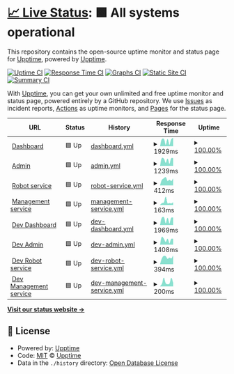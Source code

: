 # [📈 Live Status](https://demo.upptime.js.org): <!--live status--> **🟩 All systems operational**

This repository contains the open-source uptime monitor and status page for [Upptime](https://upptime.js.org), powered by [Upptime](https://github.com/upptime/upptime).

[![Uptime CI](https://github.com/trinitisolutions/srs-uptime-monitor/workflows/Uptime%20CI/badge.svg)](https://github.com/trinitisolutions/srs-uptime-monitor/actions?query=workflow%3A%22Uptime+CI%22)
[![Response Time CI](https://github.com/trinitisolutions/srs-uptime-monitor/workflows/Response%20Time%20CI/badge.svg)](https://github.com/trinitisolutions/srs-uptime-monitor/actions?query=workflow%3A%22Response+Time+CI%22)
[![Graphs CI](https://github.com/trinitisolutions/srs-uptime-monitor/workflows/Graphs%20CI/badge.svg)](https://github.com/trinitisolutions/srs-uptime-monitor/actions?query=workflow%3A%22Graphs+CI%22)
[![Static Site CI](https://github.com/trinitisolutions/srs-uptime-monitor/workflows/Static%20Site%20CI/badge.svg)](https://github.com/trinitisolutions/srs-uptime-monitor/actions?query=workflow%3A%22Static+Site+CI%22)
[![Summary CI](https://github.com/trinitisolutions/srs-uptime-monitor/workflows/Summary%20CI/badge.svg)](https://github.com/trinitisolutions/srs-uptime-monitor/actions?query=workflow%3A%22Summary+CI%22)

With [Upptime](https://upptime.js.org), you can get your own unlimited and free uptime monitor and status page, powered entirely by a GitHub repository. We use [Issues](https://github.com/upptime/upptime/issues) as incident reports, [Actions](https://github.com/trinitisolutions/srs-uptime-monitor/actions) as uptime monitors, and [Pages](https://demo.upptime.js.org) for the status page.

<!--start: status pages-->
<!-- This summary is generated by Upptime (https://github.com/upptime/upptime) -->
<!-- Do not edit this manually, your changes will be overwritten -->
<!-- prettier-ignore -->
| URL | Status | History | Response Time | Uptime |
| --- | ------ | ------- | ------------- | ------ |
| <img alt="" src="https://icons.duckduckgo.com/ip3/robot-maatje.com.ico" height="13"> [Dashboard](https://robot-maatje.com/status) | 🟩 Up | [dashboard.yml](https://github.com/trinitisolutions/srs-uptime-monitor/commits/HEAD/history/dashboard.yml) | <details><summary><img alt="Response time graph" src="./graphs/dashboard/response-time-week.png" height="20"> 1929ms</summary><br><a href="https://trinitisolutions.github.io/srs-uptime-monitor/history/dashboard"><img alt="Response time 2884" src="https://img.shields.io/endpoint?url=https%3A%2F%2Fraw.githubusercontent.com%2Ftrinitisolutions%2Fsrs-uptime-monitor%2FHEAD%2Fapi%2Fdashboard%2Fresponse-time.json"></a><br><a href="https://trinitisolutions.github.io/srs-uptime-monitor/history/dashboard"><img alt="24-hour response time 2903" src="https://img.shields.io/endpoint?url=https%3A%2F%2Fraw.githubusercontent.com%2Ftrinitisolutions%2Fsrs-uptime-monitor%2FHEAD%2Fapi%2Fdashboard%2Fresponse-time-day.json"></a><br><a href="https://trinitisolutions.github.io/srs-uptime-monitor/history/dashboard"><img alt="7-day response time 1929" src="https://img.shields.io/endpoint?url=https%3A%2F%2Fraw.githubusercontent.com%2Ftrinitisolutions%2Fsrs-uptime-monitor%2FHEAD%2Fapi%2Fdashboard%2Fresponse-time-week.json"></a><br><a href="https://trinitisolutions.github.io/srs-uptime-monitor/history/dashboard"><img alt="30-day response time 1633" src="https://img.shields.io/endpoint?url=https%3A%2F%2Fraw.githubusercontent.com%2Ftrinitisolutions%2Fsrs-uptime-monitor%2FHEAD%2Fapi%2Fdashboard%2Fresponse-time-month.json"></a><br><a href="https://trinitisolutions.github.io/srs-uptime-monitor/history/dashboard"><img alt="1-year response time 2643" src="https://img.shields.io/endpoint?url=https%3A%2F%2Fraw.githubusercontent.com%2Ftrinitisolutions%2Fsrs-uptime-monitor%2FHEAD%2Fapi%2Fdashboard%2Fresponse-time-year.json"></a></details> | <details><summary><a href="https://trinitisolutions.github.io/srs-uptime-monitor/history/dashboard">100.00%</a></summary><a href="https://trinitisolutions.github.io/srs-uptime-monitor/history/dashboard"><img alt="All-time uptime 99.99%" src="https://img.shields.io/endpoint?url=https%3A%2F%2Fraw.githubusercontent.com%2Ftrinitisolutions%2Fsrs-uptime-monitor%2FHEAD%2Fapi%2Fdashboard%2Fuptime.json"></a><br><a href="https://trinitisolutions.github.io/srs-uptime-monitor/history/dashboard"><img alt="24-hour uptime 100.00%" src="https://img.shields.io/endpoint?url=https%3A%2F%2Fraw.githubusercontent.com%2Ftrinitisolutions%2Fsrs-uptime-monitor%2FHEAD%2Fapi%2Fdashboard%2Fuptime-day.json"></a><br><a href="https://trinitisolutions.github.io/srs-uptime-monitor/history/dashboard"><img alt="7-day uptime 100.00%" src="https://img.shields.io/endpoint?url=https%3A%2F%2Fraw.githubusercontent.com%2Ftrinitisolutions%2Fsrs-uptime-monitor%2FHEAD%2Fapi%2Fdashboard%2Fuptime-week.json"></a><br><a href="https://trinitisolutions.github.io/srs-uptime-monitor/history/dashboard"><img alt="30-day uptime 100.00%" src="https://img.shields.io/endpoint?url=https%3A%2F%2Fraw.githubusercontent.com%2Ftrinitisolutions%2Fsrs-uptime-monitor%2FHEAD%2Fapi%2Fdashboard%2Fuptime-month.json"></a><br><a href="https://trinitisolutions.github.io/srs-uptime-monitor/history/dashboard"><img alt="1-year uptime 99.99%" src="https://img.shields.io/endpoint?url=https%3A%2F%2Fraw.githubusercontent.com%2Ftrinitisolutions%2Fsrs-uptime-monitor%2FHEAD%2Fapi%2Fdashboard%2Fuptime-year.json"></a></details>
| <img alt="" src="https://icons.duckduckgo.com/ip3/admin.robot-maatje.com.ico" height="13"> [Admin](https://admin.robot-maatje.com/status) | 🟩 Up | [admin.yml](https://github.com/trinitisolutions/srs-uptime-monitor/commits/HEAD/history/admin.yml) | <details><summary><img alt="Response time graph" src="./graphs/admin/response-time-week.png" height="20"> 1239ms</summary><br><a href="https://trinitisolutions.github.io/srs-uptime-monitor/history/admin"><img alt="Response time 1870" src="https://img.shields.io/endpoint?url=https%3A%2F%2Fraw.githubusercontent.com%2Ftrinitisolutions%2Fsrs-uptime-monitor%2FHEAD%2Fapi%2Fadmin%2Fresponse-time.json"></a><br><a href="https://trinitisolutions.github.io/srs-uptime-monitor/history/admin"><img alt="24-hour response time 1585" src="https://img.shields.io/endpoint?url=https%3A%2F%2Fraw.githubusercontent.com%2Ftrinitisolutions%2Fsrs-uptime-monitor%2FHEAD%2Fapi%2Fadmin%2Fresponse-time-day.json"></a><br><a href="https://trinitisolutions.github.io/srs-uptime-monitor/history/admin"><img alt="7-day response time 1239" src="https://img.shields.io/endpoint?url=https%3A%2F%2Fraw.githubusercontent.com%2Ftrinitisolutions%2Fsrs-uptime-monitor%2FHEAD%2Fapi%2Fadmin%2Fresponse-time-week.json"></a><br><a href="https://trinitisolutions.github.io/srs-uptime-monitor/history/admin"><img alt="30-day response time 1209" src="https://img.shields.io/endpoint?url=https%3A%2F%2Fraw.githubusercontent.com%2Ftrinitisolutions%2Fsrs-uptime-monitor%2FHEAD%2Fapi%2Fadmin%2Fresponse-time-month.json"></a><br><a href="https://trinitisolutions.github.io/srs-uptime-monitor/history/admin"><img alt="1-year response time 1791" src="https://img.shields.io/endpoint?url=https%3A%2F%2Fraw.githubusercontent.com%2Ftrinitisolutions%2Fsrs-uptime-monitor%2FHEAD%2Fapi%2Fadmin%2Fresponse-time-year.json"></a></details> | <details><summary><a href="https://trinitisolutions.github.io/srs-uptime-monitor/history/admin">100.00%</a></summary><a href="https://trinitisolutions.github.io/srs-uptime-monitor/history/admin"><img alt="All-time uptime 99.99%" src="https://img.shields.io/endpoint?url=https%3A%2F%2Fraw.githubusercontent.com%2Ftrinitisolutions%2Fsrs-uptime-monitor%2FHEAD%2Fapi%2Fadmin%2Fuptime.json"></a><br><a href="https://trinitisolutions.github.io/srs-uptime-monitor/history/admin"><img alt="24-hour uptime 100.00%" src="https://img.shields.io/endpoint?url=https%3A%2F%2Fraw.githubusercontent.com%2Ftrinitisolutions%2Fsrs-uptime-monitor%2FHEAD%2Fapi%2Fadmin%2Fuptime-day.json"></a><br><a href="https://trinitisolutions.github.io/srs-uptime-monitor/history/admin"><img alt="7-day uptime 100.00%" src="https://img.shields.io/endpoint?url=https%3A%2F%2Fraw.githubusercontent.com%2Ftrinitisolutions%2Fsrs-uptime-monitor%2FHEAD%2Fapi%2Fadmin%2Fuptime-week.json"></a><br><a href="https://trinitisolutions.github.io/srs-uptime-monitor/history/admin"><img alt="30-day uptime 100.00%" src="https://img.shields.io/endpoint?url=https%3A%2F%2Fraw.githubusercontent.com%2Ftrinitisolutions%2Fsrs-uptime-monitor%2FHEAD%2Fapi%2Fadmin%2Fuptime-month.json"></a><br><a href="https://trinitisolutions.github.io/srs-uptime-monitor/history/admin"><img alt="1-year uptime 99.99%" src="https://img.shields.io/endpoint?url=https%3A%2F%2Fraw.githubusercontent.com%2Ftrinitisolutions%2Fsrs-uptime-monitor%2FHEAD%2Fapi%2Fadmin%2Fuptime-year.json"></a></details>
| <img alt="" src="https://icons.duckduckgo.com/ip3/srs.trinitisolutions.nl.ico" height="13"> [Robot service](https://srs.trinitisolutions.nl/api/robots) | 🟩 Up | [robot-service.yml](https://github.com/trinitisolutions/srs-uptime-monitor/commits/HEAD/history/robot-service.yml) | <details><summary><img alt="Response time graph" src="./graphs/robot-service/response-time-week.png" height="20"> 412ms</summary><br><a href="https://trinitisolutions.github.io/srs-uptime-monitor/history/robot-service"><img alt="Response time 395" src="https://img.shields.io/endpoint?url=https%3A%2F%2Fraw.githubusercontent.com%2Ftrinitisolutions%2Fsrs-uptime-monitor%2FHEAD%2Fapi%2Frobot-service%2Fresponse-time.json"></a><br><a href="https://trinitisolutions.github.io/srs-uptime-monitor/history/robot-service"><img alt="24-hour response time 474" src="https://img.shields.io/endpoint?url=https%3A%2F%2Fraw.githubusercontent.com%2Ftrinitisolutions%2Fsrs-uptime-monitor%2FHEAD%2Fapi%2Frobot-service%2Fresponse-time-day.json"></a><br><a href="https://trinitisolutions.github.io/srs-uptime-monitor/history/robot-service"><img alt="7-day response time 412" src="https://img.shields.io/endpoint?url=https%3A%2F%2Fraw.githubusercontent.com%2Ftrinitisolutions%2Fsrs-uptime-monitor%2FHEAD%2Fapi%2Frobot-service%2Fresponse-time-week.json"></a><br><a href="https://trinitisolutions.github.io/srs-uptime-monitor/history/robot-service"><img alt="30-day response time 398" src="https://img.shields.io/endpoint?url=https%3A%2F%2Fraw.githubusercontent.com%2Ftrinitisolutions%2Fsrs-uptime-monitor%2FHEAD%2Fapi%2Frobot-service%2Fresponse-time-month.json"></a><br><a href="https://trinitisolutions.github.io/srs-uptime-monitor/history/robot-service"><img alt="1-year response time 406" src="https://img.shields.io/endpoint?url=https%3A%2F%2Fraw.githubusercontent.com%2Ftrinitisolutions%2Fsrs-uptime-monitor%2FHEAD%2Fapi%2Frobot-service%2Fresponse-time-year.json"></a></details> | <details><summary><a href="https://trinitisolutions.github.io/srs-uptime-monitor/history/robot-service">100.00%</a></summary><a href="https://trinitisolutions.github.io/srs-uptime-monitor/history/robot-service"><img alt="All-time uptime 99.96%" src="https://img.shields.io/endpoint?url=https%3A%2F%2Fraw.githubusercontent.com%2Ftrinitisolutions%2Fsrs-uptime-monitor%2FHEAD%2Fapi%2Frobot-service%2Fuptime.json"></a><br><a href="https://trinitisolutions.github.io/srs-uptime-monitor/history/robot-service"><img alt="24-hour uptime 100.00%" src="https://img.shields.io/endpoint?url=https%3A%2F%2Fraw.githubusercontent.com%2Ftrinitisolutions%2Fsrs-uptime-monitor%2FHEAD%2Fapi%2Frobot-service%2Fuptime-day.json"></a><br><a href="https://trinitisolutions.github.io/srs-uptime-monitor/history/robot-service"><img alt="7-day uptime 100.00%" src="https://img.shields.io/endpoint?url=https%3A%2F%2Fraw.githubusercontent.com%2Ftrinitisolutions%2Fsrs-uptime-monitor%2FHEAD%2Fapi%2Frobot-service%2Fuptime-week.json"></a><br><a href="https://trinitisolutions.github.io/srs-uptime-monitor/history/robot-service"><img alt="30-day uptime 100.00%" src="https://img.shields.io/endpoint?url=https%3A%2F%2Fraw.githubusercontent.com%2Ftrinitisolutions%2Fsrs-uptime-monitor%2FHEAD%2Fapi%2Frobot-service%2Fuptime-month.json"></a><br><a href="https://trinitisolutions.github.io/srs-uptime-monitor/history/robot-service"><img alt="1-year uptime 100.00%" src="https://img.shields.io/endpoint?url=https%3A%2F%2Fraw.githubusercontent.com%2Ftrinitisolutions%2Fsrs-uptime-monitor%2FHEAD%2Fapi%2Frobot-service%2Fuptime-year.json"></a></details>
| <img alt="" src="https://icons.duckduckgo.com/ip3/srs.trinitisolutions.nl.ico" height="13"> [Management service](https://srs.trinitisolutions.nl/api/customers) | 🟩 Up | [management-service.yml](https://github.com/trinitisolutions/srs-uptime-monitor/commits/HEAD/history/management-service.yml) | <details><summary><img alt="Response time graph" src="./graphs/management-service/response-time-week.png" height="20"> 163ms</summary><br><a href="https://trinitisolutions.github.io/srs-uptime-monitor/history/management-service"><img alt="Response time 126" src="https://img.shields.io/endpoint?url=https%3A%2F%2Fraw.githubusercontent.com%2Ftrinitisolutions%2Fsrs-uptime-monitor%2FHEAD%2Fapi%2Fmanagement-service%2Fresponse-time.json"></a><br><a href="https://trinitisolutions.github.io/srs-uptime-monitor/history/management-service"><img alt="24-hour response time 150" src="https://img.shields.io/endpoint?url=https%3A%2F%2Fraw.githubusercontent.com%2Ftrinitisolutions%2Fsrs-uptime-monitor%2FHEAD%2Fapi%2Fmanagement-service%2Fresponse-time-day.json"></a><br><a href="https://trinitisolutions.github.io/srs-uptime-monitor/history/management-service"><img alt="7-day response time 163" src="https://img.shields.io/endpoint?url=https%3A%2F%2Fraw.githubusercontent.com%2Ftrinitisolutions%2Fsrs-uptime-monitor%2FHEAD%2Fapi%2Fmanagement-service%2Fresponse-time-week.json"></a><br><a href="https://trinitisolutions.github.io/srs-uptime-monitor/history/management-service"><img alt="30-day response time 137" src="https://img.shields.io/endpoint?url=https%3A%2F%2Fraw.githubusercontent.com%2Ftrinitisolutions%2Fsrs-uptime-monitor%2FHEAD%2Fapi%2Fmanagement-service%2Fresponse-time-month.json"></a><br><a href="https://trinitisolutions.github.io/srs-uptime-monitor/history/management-service"><img alt="1-year response time 128" src="https://img.shields.io/endpoint?url=https%3A%2F%2Fraw.githubusercontent.com%2Ftrinitisolutions%2Fsrs-uptime-monitor%2FHEAD%2Fapi%2Fmanagement-service%2Fresponse-time-year.json"></a></details> | <details><summary><a href="https://trinitisolutions.github.io/srs-uptime-monitor/history/management-service">100.00%</a></summary><a href="https://trinitisolutions.github.io/srs-uptime-monitor/history/management-service"><img alt="All-time uptime 99.96%" src="https://img.shields.io/endpoint?url=https%3A%2F%2Fraw.githubusercontent.com%2Ftrinitisolutions%2Fsrs-uptime-monitor%2FHEAD%2Fapi%2Fmanagement-service%2Fuptime.json"></a><br><a href="https://trinitisolutions.github.io/srs-uptime-monitor/history/management-service"><img alt="24-hour uptime 100.00%" src="https://img.shields.io/endpoint?url=https%3A%2F%2Fraw.githubusercontent.com%2Ftrinitisolutions%2Fsrs-uptime-monitor%2FHEAD%2Fapi%2Fmanagement-service%2Fuptime-day.json"></a><br><a href="https://trinitisolutions.github.io/srs-uptime-monitor/history/management-service"><img alt="7-day uptime 100.00%" src="https://img.shields.io/endpoint?url=https%3A%2F%2Fraw.githubusercontent.com%2Ftrinitisolutions%2Fsrs-uptime-monitor%2FHEAD%2Fapi%2Fmanagement-service%2Fuptime-week.json"></a><br><a href="https://trinitisolutions.github.io/srs-uptime-monitor/history/management-service"><img alt="30-day uptime 100.00%" src="https://img.shields.io/endpoint?url=https%3A%2F%2Fraw.githubusercontent.com%2Ftrinitisolutions%2Fsrs-uptime-monitor%2FHEAD%2Fapi%2Fmanagement-service%2Fuptime-month.json"></a><br><a href="https://trinitisolutions.github.io/srs-uptime-monitor/history/management-service"><img alt="1-year uptime 99.99%" src="https://img.shields.io/endpoint?url=https%3A%2F%2Fraw.githubusercontent.com%2Ftrinitisolutions%2Fsrs-uptime-monitor%2FHEAD%2Fapi%2Fmanagement-service%2Fuptime-year.json"></a></details>
| <img alt="" src="https://icons.duckduckgo.com/ip3/dashboard.srs.appset.nl.ico" height="13"> [Dev Dashboard](https://dashboard.srs.appset.nl/status) | 🟩 Up | [dev-dashboard.yml](https://github.com/trinitisolutions/srs-uptime-monitor/commits/HEAD/history/dev-dashboard.yml) | <details><summary><img alt="Response time graph" src="./graphs/dev-dashboard/response-time-week.png" height="20"> 1969ms</summary><br><a href="https://trinitisolutions.github.io/srs-uptime-monitor/history/dev-dashboard"><img alt="Response time 2860" src="https://img.shields.io/endpoint?url=https%3A%2F%2Fraw.githubusercontent.com%2Ftrinitisolutions%2Fsrs-uptime-monitor%2FHEAD%2Fapi%2Fdev-dashboard%2Fresponse-time.json"></a><br><a href="https://trinitisolutions.github.io/srs-uptime-monitor/history/dev-dashboard"><img alt="24-hour response time 2579" src="https://img.shields.io/endpoint?url=https%3A%2F%2Fraw.githubusercontent.com%2Ftrinitisolutions%2Fsrs-uptime-monitor%2FHEAD%2Fapi%2Fdev-dashboard%2Fresponse-time-day.json"></a><br><a href="https://trinitisolutions.github.io/srs-uptime-monitor/history/dev-dashboard"><img alt="7-day response time 1969" src="https://img.shields.io/endpoint?url=https%3A%2F%2Fraw.githubusercontent.com%2Ftrinitisolutions%2Fsrs-uptime-monitor%2FHEAD%2Fapi%2Fdev-dashboard%2Fresponse-time-week.json"></a><br><a href="https://trinitisolutions.github.io/srs-uptime-monitor/history/dev-dashboard"><img alt="30-day response time 1903" src="https://img.shields.io/endpoint?url=https%3A%2F%2Fraw.githubusercontent.com%2Ftrinitisolutions%2Fsrs-uptime-monitor%2FHEAD%2Fapi%2Fdev-dashboard%2Fresponse-time-month.json"></a><br><a href="https://trinitisolutions.github.io/srs-uptime-monitor/history/dev-dashboard"><img alt="1-year response time 2548" src="https://img.shields.io/endpoint?url=https%3A%2F%2Fraw.githubusercontent.com%2Ftrinitisolutions%2Fsrs-uptime-monitor%2FHEAD%2Fapi%2Fdev-dashboard%2Fresponse-time-year.json"></a></details> | <details><summary><a href="https://trinitisolutions.github.io/srs-uptime-monitor/history/dev-dashboard">100.00%</a></summary><a href="https://trinitisolutions.github.io/srs-uptime-monitor/history/dev-dashboard"><img alt="All-time uptime 99.91%" src="https://img.shields.io/endpoint?url=https%3A%2F%2Fraw.githubusercontent.com%2Ftrinitisolutions%2Fsrs-uptime-monitor%2FHEAD%2Fapi%2Fdev-dashboard%2Fuptime.json"></a><br><a href="https://trinitisolutions.github.io/srs-uptime-monitor/history/dev-dashboard"><img alt="24-hour uptime 100.00%" src="https://img.shields.io/endpoint?url=https%3A%2F%2Fraw.githubusercontent.com%2Ftrinitisolutions%2Fsrs-uptime-monitor%2FHEAD%2Fapi%2Fdev-dashboard%2Fuptime-day.json"></a><br><a href="https://trinitisolutions.github.io/srs-uptime-monitor/history/dev-dashboard"><img alt="7-day uptime 100.00%" src="https://img.shields.io/endpoint?url=https%3A%2F%2Fraw.githubusercontent.com%2Ftrinitisolutions%2Fsrs-uptime-monitor%2FHEAD%2Fapi%2Fdev-dashboard%2Fuptime-week.json"></a><br><a href="https://trinitisolutions.github.io/srs-uptime-monitor/history/dev-dashboard"><img alt="30-day uptime 100.00%" src="https://img.shields.io/endpoint?url=https%3A%2F%2Fraw.githubusercontent.com%2Ftrinitisolutions%2Fsrs-uptime-monitor%2FHEAD%2Fapi%2Fdev-dashboard%2Fuptime-month.json"></a><br><a href="https://trinitisolutions.github.io/srs-uptime-monitor/history/dev-dashboard"><img alt="1-year uptime 100.00%" src="https://img.shields.io/endpoint?url=https%3A%2F%2Fraw.githubusercontent.com%2Ftrinitisolutions%2Fsrs-uptime-monitor%2FHEAD%2Fapi%2Fdev-dashboard%2Fuptime-year.json"></a></details>
| <img alt="" src="https://icons.duckduckgo.com/ip3/admin.srs.appset.nl.ico" height="13"> [Dev Admin](https://admin.srs.appset.nl/status) | 🟩 Up | [dev-admin.yml](https://github.com/trinitisolutions/srs-uptime-monitor/commits/HEAD/history/dev-admin.yml) | <details><summary><img alt="Response time graph" src="./graphs/dev-admin/response-time-week.png" height="20"> 1408ms</summary><br><a href="https://trinitisolutions.github.io/srs-uptime-monitor/history/dev-admin"><img alt="Response time 1625" src="https://img.shields.io/endpoint?url=https%3A%2F%2Fraw.githubusercontent.com%2Ftrinitisolutions%2Fsrs-uptime-monitor%2FHEAD%2Fapi%2Fdev-admin%2Fresponse-time.json"></a><br><a href="https://trinitisolutions.github.io/srs-uptime-monitor/history/dev-admin"><img alt="24-hour response time 1654" src="https://img.shields.io/endpoint?url=https%3A%2F%2Fraw.githubusercontent.com%2Ftrinitisolutions%2Fsrs-uptime-monitor%2FHEAD%2Fapi%2Fdev-admin%2Fresponse-time-day.json"></a><br><a href="https://trinitisolutions.github.io/srs-uptime-monitor/history/dev-admin"><img alt="7-day response time 1408" src="https://img.shields.io/endpoint?url=https%3A%2F%2Fraw.githubusercontent.com%2Ftrinitisolutions%2Fsrs-uptime-monitor%2FHEAD%2Fapi%2Fdev-admin%2Fresponse-time-week.json"></a><br><a href="https://trinitisolutions.github.io/srs-uptime-monitor/history/dev-admin"><img alt="30-day response time 1539" src="https://img.shields.io/endpoint?url=https%3A%2F%2Fraw.githubusercontent.com%2Ftrinitisolutions%2Fsrs-uptime-monitor%2FHEAD%2Fapi%2Fdev-admin%2Fresponse-time-month.json"></a><br><a href="https://trinitisolutions.github.io/srs-uptime-monitor/history/dev-admin"><img alt="1-year response time 1531" src="https://img.shields.io/endpoint?url=https%3A%2F%2Fraw.githubusercontent.com%2Ftrinitisolutions%2Fsrs-uptime-monitor%2FHEAD%2Fapi%2Fdev-admin%2Fresponse-time-year.json"></a></details> | <details><summary><a href="https://trinitisolutions.github.io/srs-uptime-monitor/history/dev-admin">100.00%</a></summary><a href="https://trinitisolutions.github.io/srs-uptime-monitor/history/dev-admin"><img alt="All-time uptime 99.93%" src="https://img.shields.io/endpoint?url=https%3A%2F%2Fraw.githubusercontent.com%2Ftrinitisolutions%2Fsrs-uptime-monitor%2FHEAD%2Fapi%2Fdev-admin%2Fuptime.json"></a><br><a href="https://trinitisolutions.github.io/srs-uptime-monitor/history/dev-admin"><img alt="24-hour uptime 100.00%" src="https://img.shields.io/endpoint?url=https%3A%2F%2Fraw.githubusercontent.com%2Ftrinitisolutions%2Fsrs-uptime-monitor%2FHEAD%2Fapi%2Fdev-admin%2Fuptime-day.json"></a><br><a href="https://trinitisolutions.github.io/srs-uptime-monitor/history/dev-admin"><img alt="7-day uptime 100.00%" src="https://img.shields.io/endpoint?url=https%3A%2F%2Fraw.githubusercontent.com%2Ftrinitisolutions%2Fsrs-uptime-monitor%2FHEAD%2Fapi%2Fdev-admin%2Fuptime-week.json"></a><br><a href="https://trinitisolutions.github.io/srs-uptime-monitor/history/dev-admin"><img alt="30-day uptime 100.00%" src="https://img.shields.io/endpoint?url=https%3A%2F%2Fraw.githubusercontent.com%2Ftrinitisolutions%2Fsrs-uptime-monitor%2FHEAD%2Fapi%2Fdev-admin%2Fuptime-month.json"></a><br><a href="https://trinitisolutions.github.io/srs-uptime-monitor/history/dev-admin"><img alt="1-year uptime 100.00%" src="https://img.shields.io/endpoint?url=https%3A%2F%2Fraw.githubusercontent.com%2Ftrinitisolutions%2Fsrs-uptime-monitor%2FHEAD%2Fapi%2Fdev-admin%2Fuptime-year.json"></a></details>
| <img alt="" src="https://icons.duckduckgo.com/ip3/srs.appset.nl.ico" height="13"> [Dev Robot service](https://srs.appset.nl/api/robots) | 🟩 Up | [dev-robot-service.yml](https://github.com/trinitisolutions/srs-uptime-monitor/commits/HEAD/history/dev-robot-service.yml) | <details><summary><img alt="Response time graph" src="./graphs/dev-robot-service/response-time-week.png" height="20"> 394ms</summary><br><a href="https://trinitisolutions.github.io/srs-uptime-monitor/history/dev-robot-service"><img alt="Response time 380" src="https://img.shields.io/endpoint?url=https%3A%2F%2Fraw.githubusercontent.com%2Ftrinitisolutions%2Fsrs-uptime-monitor%2FHEAD%2Fapi%2Fdev-robot-service%2Fresponse-time.json"></a><br><a href="https://trinitisolutions.github.io/srs-uptime-monitor/history/dev-robot-service"><img alt="24-hour response time 495" src="https://img.shields.io/endpoint?url=https%3A%2F%2Fraw.githubusercontent.com%2Ftrinitisolutions%2Fsrs-uptime-monitor%2FHEAD%2Fapi%2Fdev-robot-service%2Fresponse-time-day.json"></a><br><a href="https://trinitisolutions.github.io/srs-uptime-monitor/history/dev-robot-service"><img alt="7-day response time 394" src="https://img.shields.io/endpoint?url=https%3A%2F%2Fraw.githubusercontent.com%2Ftrinitisolutions%2Fsrs-uptime-monitor%2FHEAD%2Fapi%2Fdev-robot-service%2Fresponse-time-week.json"></a><br><a href="https://trinitisolutions.github.io/srs-uptime-monitor/history/dev-robot-service"><img alt="30-day response time 382" src="https://img.shields.io/endpoint?url=https%3A%2F%2Fraw.githubusercontent.com%2Ftrinitisolutions%2Fsrs-uptime-monitor%2FHEAD%2Fapi%2Fdev-robot-service%2Fresponse-time-month.json"></a><br><a href="https://trinitisolutions.github.io/srs-uptime-monitor/history/dev-robot-service"><img alt="1-year response time 384" src="https://img.shields.io/endpoint?url=https%3A%2F%2Fraw.githubusercontent.com%2Ftrinitisolutions%2Fsrs-uptime-monitor%2FHEAD%2Fapi%2Fdev-robot-service%2Fresponse-time-year.json"></a></details> | <details><summary><a href="https://trinitisolutions.github.io/srs-uptime-monitor/history/dev-robot-service">100.00%</a></summary><a href="https://trinitisolutions.github.io/srs-uptime-monitor/history/dev-robot-service"><img alt="All-time uptime 99.90%" src="https://img.shields.io/endpoint?url=https%3A%2F%2Fraw.githubusercontent.com%2Ftrinitisolutions%2Fsrs-uptime-monitor%2FHEAD%2Fapi%2Fdev-robot-service%2Fuptime.json"></a><br><a href="https://trinitisolutions.github.io/srs-uptime-monitor/history/dev-robot-service"><img alt="24-hour uptime 100.00%" src="https://img.shields.io/endpoint?url=https%3A%2F%2Fraw.githubusercontent.com%2Ftrinitisolutions%2Fsrs-uptime-monitor%2FHEAD%2Fapi%2Fdev-robot-service%2Fuptime-day.json"></a><br><a href="https://trinitisolutions.github.io/srs-uptime-monitor/history/dev-robot-service"><img alt="7-day uptime 100.00%" src="https://img.shields.io/endpoint?url=https%3A%2F%2Fraw.githubusercontent.com%2Ftrinitisolutions%2Fsrs-uptime-monitor%2FHEAD%2Fapi%2Fdev-robot-service%2Fuptime-week.json"></a><br><a href="https://trinitisolutions.github.io/srs-uptime-monitor/history/dev-robot-service"><img alt="30-day uptime 100.00%" src="https://img.shields.io/endpoint?url=https%3A%2F%2Fraw.githubusercontent.com%2Ftrinitisolutions%2Fsrs-uptime-monitor%2FHEAD%2Fapi%2Fdev-robot-service%2Fuptime-month.json"></a><br><a href="https://trinitisolutions.github.io/srs-uptime-monitor/history/dev-robot-service"><img alt="1-year uptime 99.96%" src="https://img.shields.io/endpoint?url=https%3A%2F%2Fraw.githubusercontent.com%2Ftrinitisolutions%2Fsrs-uptime-monitor%2FHEAD%2Fapi%2Fdev-robot-service%2Fuptime-year.json"></a></details>
| <img alt="" src="https://icons.duckduckgo.com/ip3/srs.appset.nl.ico" height="13"> [Dev Management service](https://srs.appset.nl/api/customers) | 🟩 Up | [dev-management-service.yml](https://github.com/trinitisolutions/srs-uptime-monitor/commits/HEAD/history/dev-management-service.yml) | <details><summary><img alt="Response time graph" src="./graphs/dev-management-service/response-time-week.png" height="20"> 200ms</summary><br><a href="https://trinitisolutions.github.io/srs-uptime-monitor/history/dev-management-service"><img alt="Response time 130" src="https://img.shields.io/endpoint?url=https%3A%2F%2Fraw.githubusercontent.com%2Ftrinitisolutions%2Fsrs-uptime-monitor%2FHEAD%2Fapi%2Fdev-management-service%2Fresponse-time.json"></a><br><a href="https://trinitisolutions.github.io/srs-uptime-monitor/history/dev-management-service"><img alt="24-hour response time 155" src="https://img.shields.io/endpoint?url=https%3A%2F%2Fraw.githubusercontent.com%2Ftrinitisolutions%2Fsrs-uptime-monitor%2FHEAD%2Fapi%2Fdev-management-service%2Fresponse-time-day.json"></a><br><a href="https://trinitisolutions.github.io/srs-uptime-monitor/history/dev-management-service"><img alt="7-day response time 200" src="https://img.shields.io/endpoint?url=https%3A%2F%2Fraw.githubusercontent.com%2Ftrinitisolutions%2Fsrs-uptime-monitor%2FHEAD%2Fapi%2Fdev-management-service%2Fresponse-time-week.json"></a><br><a href="https://trinitisolutions.github.io/srs-uptime-monitor/history/dev-management-service"><img alt="30-day response time 137" src="https://img.shields.io/endpoint?url=https%3A%2F%2Fraw.githubusercontent.com%2Ftrinitisolutions%2Fsrs-uptime-monitor%2FHEAD%2Fapi%2Fdev-management-service%2Fresponse-time-month.json"></a><br><a href="https://trinitisolutions.github.io/srs-uptime-monitor/history/dev-management-service"><img alt="1-year response time 133" src="https://img.shields.io/endpoint?url=https%3A%2F%2Fraw.githubusercontent.com%2Ftrinitisolutions%2Fsrs-uptime-monitor%2FHEAD%2Fapi%2Fdev-management-service%2Fresponse-time-year.json"></a></details> | <details><summary><a href="https://trinitisolutions.github.io/srs-uptime-monitor/history/dev-management-service">100.00%</a></summary><a href="https://trinitisolutions.github.io/srs-uptime-monitor/history/dev-management-service"><img alt="All-time uptime 99.91%" src="https://img.shields.io/endpoint?url=https%3A%2F%2Fraw.githubusercontent.com%2Ftrinitisolutions%2Fsrs-uptime-monitor%2FHEAD%2Fapi%2Fdev-management-service%2Fuptime.json"></a><br><a href="https://trinitisolutions.github.io/srs-uptime-monitor/history/dev-management-service"><img alt="24-hour uptime 100.00%" src="https://img.shields.io/endpoint?url=https%3A%2F%2Fraw.githubusercontent.com%2Ftrinitisolutions%2Fsrs-uptime-monitor%2FHEAD%2Fapi%2Fdev-management-service%2Fuptime-day.json"></a><br><a href="https://trinitisolutions.github.io/srs-uptime-monitor/history/dev-management-service"><img alt="7-day uptime 100.00%" src="https://img.shields.io/endpoint?url=https%3A%2F%2Fraw.githubusercontent.com%2Ftrinitisolutions%2Fsrs-uptime-monitor%2FHEAD%2Fapi%2Fdev-management-service%2Fuptime-week.json"></a><br><a href="https://trinitisolutions.github.io/srs-uptime-monitor/history/dev-management-service"><img alt="30-day uptime 100.00%" src="https://img.shields.io/endpoint?url=https%3A%2F%2Fraw.githubusercontent.com%2Ftrinitisolutions%2Fsrs-uptime-monitor%2FHEAD%2Fapi%2Fdev-management-service%2Fuptime-month.json"></a><br><a href="https://trinitisolutions.github.io/srs-uptime-monitor/history/dev-management-service"><img alt="1-year uptime 99.97%" src="https://img.shields.io/endpoint?url=https%3A%2F%2Fraw.githubusercontent.com%2Ftrinitisolutions%2Fsrs-uptime-monitor%2FHEAD%2Fapi%2Fdev-management-service%2Fuptime-year.json"></a></details>

<!--end: status pages-->

[**Visit our status website →**](https://trinitisolutions.github.io/srs-uptime-monitor/)

## 📄 License

- Powered by: [Upptime](https://github.com/upptime/upptime)
- Code: [MIT](./LICENSE) © [Upptime](https://upptime.js.org)
- Data in the `./history` directory: [Open Database License](https://opendatacommons.org/licenses/odbl/1-0/)
